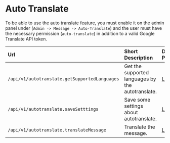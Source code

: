 # Auto Translate

To be able to use the auto translate feature, you must enable it on the admin panel under \(`Admin -> Message -> Auto-Translate`\) and the user must have the necessary permission \(`auto-translate`\) in addition to a valid Google Translate API token.

| Url | Short Description | Details Page |
| :--- | :--- | :--- |
| `/api/v1/autotranslate.getSupportedLanguages` | Get the supported languages by the autotranslate. | [Link](getsupportedlanguages.md) |
| `/api/v1/autotranslate.saveSetttings` | Save some settings about autotranslate. | [Link](savesettings.md) |
| `/api/v1/autotranslate.translateMessage` | Translate the message. | [Link](translatemessage.md) |

